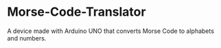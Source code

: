 # Morse-Code-Translator
A device made with Arduino UNO that converts Morse Code to alphabets and numbers. 
